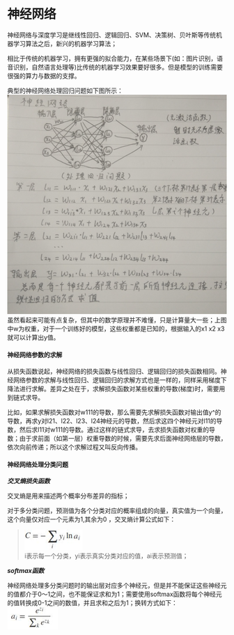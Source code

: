 神经网络
====
神经网络与深度学习是继线性回归、逻辑回归、SVM、决策树、贝叶斯等传统机器学习算法之后，新兴的机器学习算法；

相比于传统的机器学习，拥有更强的拟合能力，在某些场景下(如：图片识别，语音识别，自然语言处理等)比传统的机器学习效果要好很多。但是模型的训练需要很强的算力与数据的支撑。

典型的神经网络处理回归问题如下图所示：
![神经网络处理回归问题](/docs/ml/images/9-1.jpg)
虽然看起来可能有点复杂，但其中的数学原理并不难懂，只是计算量大一些；上图中w为权重，对于一个训练好的模型，这些权重都是已知的，根据输入的x1 x2 x3就可以计算出y值。

#### 神经网络参数的求解 ####

从损失函数说起，神经网络的损失函数与线性回归、逻辑回归的损失函数相同。神经网络参数的求解与线性回归、逻辑回归的求解方式也是一样的，同样采用梯度下降法进行求解。差异之处在于，求解损失函数对某些权重的导数(梯度)时，需要用到链式求导。

比如，如果求解损失函数对w111的导数，那么需要先求解损失函数对输出值y^的导数，再求y对l21、l22、l23、l24神经元的导数，然后求这四个神经元对l11的导数，然后求l11对w111的导数。通过这样的链式求导，去求损失函数对权重的导数；由于求前面（如第一层）权重导数的时候，需要先求后面神经网络层的导数，依次向前传递；所以这个求解过程又叫反向传播。

#### 神经网络处理分类问题 ####
***交叉熵损失函数***

交叉熵是用来描述两个概率分布差异的指标；

对于多分类问题，预测值为各个分类对应的概率组成的向量，真实值为一个向量，这个向量仅对应一个元素为1,其余为0 ，交叉熵计算公式如下：

>![交叉熵计算](/docs/ml/images/9-2.jpg)<br>
i表示每一个分类，yi表示真实分类对应的值，ai表示预测值；

***softmax函数***

神经网络处理多分类问题时的输出层对应多个神经元，但是并不能保证这些神经元的值都介于0～1之间，也不能保证求和为1；需要使用softmax函数将每个神经元的值转换成0-1之间的数值，并且求和之后为1；换转方式如下：<br>
![交叉熵计算](/docs/ml/images/9-3.jpg)

